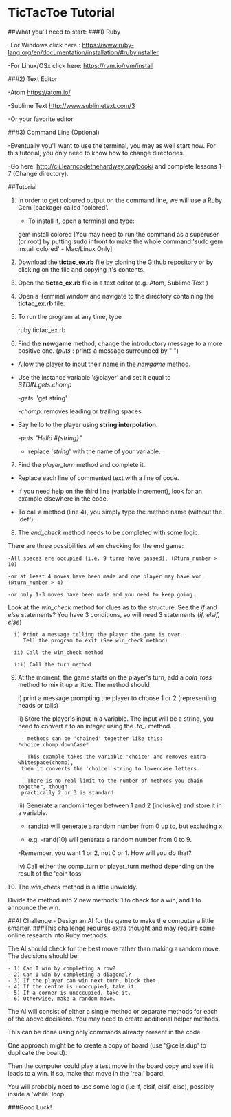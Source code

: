 # TicTacToe Tutorial

##What you'll need to start:
###1) Ruby

  -For Windows click here : https://www.ruby-lang.org/en/documentation/installation/#rubyinstaller

  -For Linux/OSx click here: https://rvm.io/rvm/install

###2) Text Editor

  -Atom https://atom.io/

  -Sublime Text http://www.sublimetext.com/3

  -Or your favorite editor

###3) Command Line (Optional)

   -Eventually you'll want to use the terminal, you may as well start now. For this tutorial, you only need to know    how to change directories.

   -Go here: http://cli.learncodethehardway.org/book/ and complete lessons 1-7 (Change directory).

##Tutorial

1) In order to get coloured output on the command line, we will use a Ruby Gem (package)
called 'colored'.

    - To install it, open a terminal and type:


    gem install colored
    [You may need to run the command as a superuser (or root) 
    by putting sudo infront to make the whole command 
    'sudo gem install colored' - Mac/Linux Only]

2) Download the **tictac_ex.rb** file by cloning the Github repository or by clicking on the file and copying it's contents.


3) Open the **tictac_ex.rb** file in a text editor (e.g. Atom, Sublime Text )


4) Open a Terminal window and navigate to the directory containing the **tictac_ex.rb** file.


5) To run the program at any time, type

    ruby tictac_ex.rb


6) Find the **newgame** method, change the introductory message to a more positive one.
(*puts* : prints a message surrounded by " ")

  - Allow the player to input their name in the *newgame* method.

  - Use the instance variable '@player' and set it equal to *STDIN.gets.chomp*

    -*gets*: 'get string'

    -*chomp*: removes leading or trailing spaces

  - Say hello to the player using **string interpolation**.

    -*puts "Hello #{string}"*

    - replace '*string*' with the name of your variable.


7) Find the *player_turn* method and complete it.

  - Replace each line of commented text with a line of code.

  - If you need help on the third line (variable increment), look for an example
   elsewhere in the code.

  - To call a method (line 4), you simply type the method name (without the 'def').


8) The *end_check* method needs to be completed with some logic.

There are three possibilities when checking for the end game:

    -All spaces are occupied (i.e. 9 turns have passed), (@turn_number > 10)

    -or at least 4 moves have been made and one player may have won. (@turn_number > 4)

    -or only 1-3 moves have been made and you need to keep going.


  Look at the *win_check* method for clues as to the structure. See the *if* and *else*
  statements? You have 3 conditions, so will need 3 statements (*if, elsif, else*)

      i) Print a message telling the player the game is over.
         Tell the program to exit (See win_check method)

      ii) Call the win_check method

      iii) Call the turn method


9) At the moment, the game starts on the player's turn, add a *coin_toss* method
 to mix it up a little. The method should

    i) print a message prompting the player to choose 1 or 2
    (representing heads or tails)

    ii) Store the player's input in a variable. The input will be a string, you
     need to convert it to an integer using the *.to_i* method.

        - methods can be 'chained' together like this: *choice.chomp.downCase*

        - This example takes the variable 'choice' and removes extra whitespace(chomp),
        then it converts the 'choice' string to lowercase letters.

        - There is no real limit to the number of methods you chain together, though
        practically 2 or 3 is standard.

    iii) Generate a random integer between 1 and 2 (inclusive) and store it in a
    variable.

     - rand(x) will generate a random number from 0 up to, but excluding x.

     - e.g. -rand(10) will generate a random number from 0 to 9.

     -Remember, you want 1 or 2, not 0 or 1. How will you do that?

    iv) Call either the comp_turn or player_turn method depending on the result
    of the 'coin toss'

10) The *win_check* method is a little unwieldy.

  Divide the method into 2 new methods: 1 to check for a win, and 1 to announce the win.


##AI Challenge - Design an AI for the game to make the computer a little smarter.
###This challenge requires extra thought and may require some online research into Ruby methods.

 The AI should check for the best move rather than making a random move. The decisions
 should be:

    - 1) Can I win by completing a row?
    - 2) Can I win by completing a diagonal?
    - 3) If the player can win next turn, block them.
    - 4) If the centre is unoccupied, take it.
    - 5) If a corner is unoccupied, take it.
    - 6) Otherwise, make a random move.


 The AI will consist of either a single method or separate methods for each of the
 above decisions. You may need to create additional helper methods.

 This can be done using only commands already present in the code.

  One approach might be to create a copy of board (use '@cells.dup' to duplicate the board).

   Then the computer could play a test move in the board copy and see if it leads to a win.
   If so, make that move in the 'real' board.

   You will probably need to use some logic (i.e if, elsif, elsif, else), possibly inside
   a 'while' loop.

###Good Luck!
